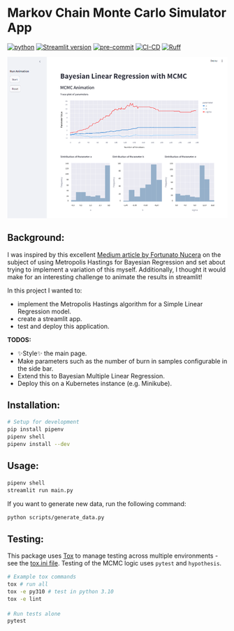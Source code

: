 # Markov Chain Monte Carlo Simulator App
[![python](https://img.shields.io/badge/Python-3.10-3776AB.svg?style=flat&logo=python&logoColor=white)](https://www.python.org)
[![Streamlit version](https://img.shields.io/badge/Streamlit-1.43.2-brightgreen)](https://streamlit.io)
[![pre-commit](https://img.shields.io/badge/pre--commit-enabled-brightgreen?logo=pre-commit&logoColor=white)](https://github.com/pre-commit/pre-commit)
[![CI-CD](https://github.com/Louis-Jarvis/mcmc_simulator_app/actions/workflows/ci-cd.yaml/badge.svg)](https://github.com/Louis-Jarvis/mcmc_simulator_app/actions/workflows/ci-cd.yaml)
[![Ruff](https://img.shields.io/badge/ruff-checked-brightgreen)](https://github.com/charliermarsh/ruff)

![](./assets/app_example.png)

## Background:
I was inspired by this excellent [Medium article by Fortunato Nucera](https://medium.com/@tinonucera/bayesian-linear-regression-from-scratch-a-metropolis-hastings-implementation-63526857f191) on the subject of using Metropolis Hastings for Bayesian Regression and set about trying to implement a variation of this myself. Additionally, I thought it would make for an interesting challenge to animate the results in streamlit!

In this project I wanted to:
* implement the Metropolis Hastings algorithm for a Simple Linear Regression model.
* create a streamlit app.
* test and deploy this application.

**TODOS:**
* ✨Style✨ the main page.
* Make parameters such as the number of burn in samples configurable in the side bar.
* Extend this to Bayesian Multiple Linear Regression.
* Deploy this on a Kubernetes instance (e.g. Minikube).

## Installation:
```bash
# Setup for development
pip install pipenv
pipenv shell 
pipenv install --dev
```

## Usage:
```bash
pipenv shell 
streamlit run main.py
```

If you want to generate new data, run the following command:
```bash
python scripts/generate_data.py
```

## Testing:
This package uses [Tox](https://tox.readthedocs.io/en/latest/) to manage testing across multiple environments - see the [tox.ini file](tox.ini). Testing of the MCMC logic uses `pytest` and `hypothesis`.

```bash
# Example tox commands
tox # run all
tox -e py310 # test in python 3.10
tox -e lint

# Run tests alone
pytest
```
